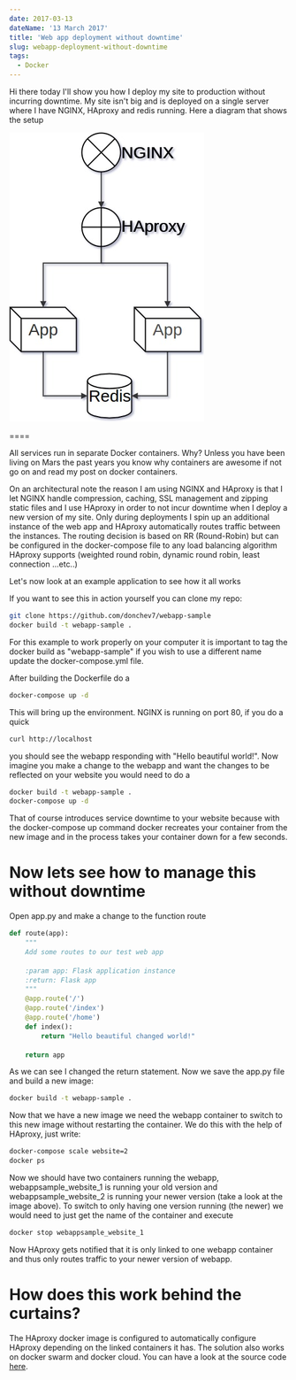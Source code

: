 ```yaml
---
date: 2017-03-13
dateName: '13 March 2017'
title: 'Web app deployment without downtime'
slug: webapp-deployment-without-downtime
tags:
  - Docker
---
```


Hi there today I'll show you how I deploy my site to production without incurring downtime. My site isn't big and is deployed on a single server where I have NGINX, HAproxy and redis running. Here a diagram that shows the setup

![diagram](diagram.jpg)

====


All services run in separate Docker containers. Why? Unless you have been living on Mars the past years you know why containers are awesome if not go on and read my post on docker containers.

On an architectural note the reason I am using NGINX and HAproxy is that I let NGINX handle compression, caching, SSL management and zipping static files and I use HAproxy in order to not incur downtime when I deploy a new version of my site. Only during deployments I spin up an additional instance of the web app and HAproxy automatically routes traffic between the instances. The routing decision is based on RR (Round-Robin) but can be configured in the docker-compose file to any load balancing algorithm HAproxy supports (weighted round robin, dynamic round robin, least connection ...etc..)

Let's now look at an example application to see how it all works


If you want to see this in action yourself you can clone my repo:

```bash
git clone https://github.com/donchev7/webapp-sample
docker build -t webapp-sample .
```

For this example to work properly on your computer it is important to tag the docker build as "webapp-sample" if you wish to use a different name update the docker-compose.yml file.

After building the Dockerfile do a

```bash
docker-compose up -d
```

This will bring up the environment. NGINX is running on port 80, if you do a quick

```bash
curl http://localhost
```

you should see the webapp responding with "Hello beautiful world!". Now imagine you make a change to the webapp and want the changes to be reflected on your website you would need to do a

```bash
docker build -t webapp-sample .
docker-compose up -d
```

That of course introduces service downtime to your website because with the  docker-compose up command docker recreates your container from the new image and in the process takes your container down for a few seconds.


# Now lets see how to manage this without downtime

Open app.py and make a change to the function route

```python
def route(app):
    """
    Add some routes to our test web app
    
    :param app: Flask application instance
    :return: Flask app
    """
    @app.route('/')
    @app.route('/index') 
    @app.route('/home')
    def index():
        return "Hello beautiful changed world!" 

    return app
```

As we can see I changed the return statement. Now we save the app.py file and build a new image:

```bash
docker build -t webapp-sample .
```

Now that we have a new image we need the webapp container to switch to this new image without restarting the container. We do this with the help of HAproxy, just write:

```bash
docker-compose scale website=2
docker ps
```

Now we should have two containers running the webapp, webappsample_website_1 is running your old version and webappsample_website_2 is running your newer version (take a look at the image above). To switch to only having one version running (the newer) we would need to just get the name of the container and execute

```bash
docker stop webappsample_website_1
```

Now HAproxy gets notified that it is only linked to one webapp container and thus only routes traffic to your newer version of webapp.


# How does this work behind the curtains?

The HAproxy docker image is configured to automatically configure HAproxy depending on the linked containers it has. The solution also works on docker swarm and docker cloud. You can have a look at the source code [here](https://github.com/docker/dockercloud-haproxy/tree/master/haproxy).

